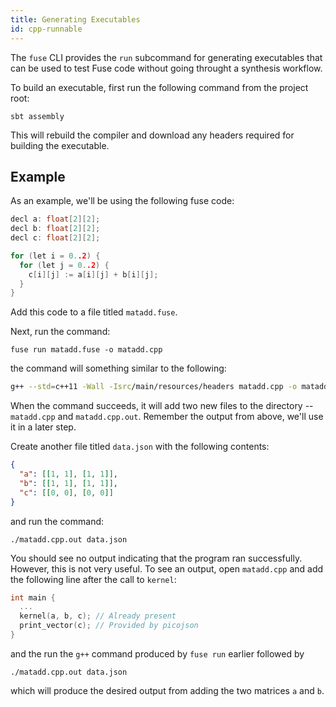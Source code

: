 ```yaml
---
title: Generating Executables
id: cpp-runnable
---
```


The `fuse` CLI provides the `run` subcommand for generating executables that
can be used to test Fuse code without going throught a synthesis workflow.

To build an executable, first run the following command from the project root:

```
sbt assembly
```

This will rebuild the compiler and download any headers required for building
the executable.

## Example

As an example, we'll be using the following fuse code:

```C
decl a: float[2][2];
decl b: float[2][2];
decl c: float[2][2];

for (let i = 0..2) {
  for (let j = 0..2) {
    c[i][j] := a[i][j] + b[i][j];
  }
}
```

Add this code to a file titled `matadd.fuse`.

Next, run the command:

```
fuse run matadd.fuse -o matadd.cpp
```

the command will something similar to the following:

```sh
g++ --std=c++11 -Wall -Isrc/main/resources/headers matadd.cpp -o matadd.cpp.o
```

When the command succeeds, it will add two new files to the directory --
`matadd.cpp` and `matadd.cpp.out`. Remember the output from above, we'll use it
in a later step.

Create another file titled `data.json` with the following contents:

```json
{
  "a": [[1, 1], [1, 1]],
  "b": [[1, 1], [1, 1]],
  "c": [[0, 0], [0, 0]]
}
```

and run the command:

```
./matadd.cpp.out data.json
```

You should see no output indicating that the program ran successfully. However,
this is not very useful. To see an output, open `matadd.cpp` and add the following
line after the call to `kernel`:

```C
int main {
  ...
  kernel(a, b, c); // Already present
  print_vector(c); // Provided by picojson
}
```

and the run the `g++` command produced by `fuse run` earlier followed by
```
./matadd.cpp.out data.json
```

which will produce the desired output from adding the two matrices `a` and `b`.
